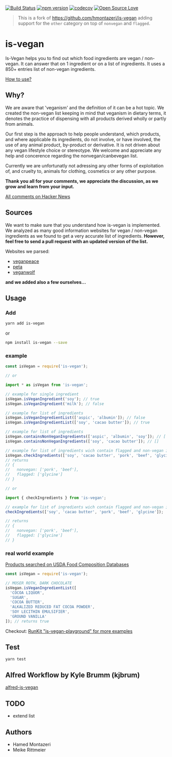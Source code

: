 [![Build Status](https://travis-ci.org/hmontazeri/is-vegan.svg?branch=master)](https://travis-ci.org/hmontazeri/is-vegan) [![npm version](https://badge.fury.io/js/is-vegan.svg)](https://badge.fury.io/js/is-vegan) [![codecov](https://codecov.io/gh/hmontazeri/is-vegan/branch/master/graph/badge.svg)](https://codecov.io/gh/hmontazeri/is-vegan) [![Open Source Love](https://badges.frapsoft.com/os/v1/open-source.svg?v=103)](https://github.com/ellerbrock/open-source-badges/)

> This is a fork of https://github.com/hmontazeri/is-vegan adding support for the `other` category on top of `nonvegan` and `flagged`.

# is-vegan

Is-Vegan helps you to find out which food ingredients are vegan / non-vegan. It can answer that on 1 ingredient or on a list of ingredients. It uses a 850+ entries list of non-vegan ingredients.

[How to use?](#usage)

## Why?

We are aware that 'veganism' and the definition of it can be a hot topic. We created the non-vegan list keeping in mind that veganism in dietary terms, it denotes the practice of dispensing with all products derived wholly or partly from animals.

Our first step is the approach to help people understand, which products, and where applicable its ingredients, do not involve, or have involved, the use of any animal product, by-product or derivative. It is not driven about any vegan lifestyle choice or stereotype.
We welcome and appreciate any help and concerence regarding the nonvegan/canbevegan list.

Currently we are unfortunatly not adressing any other forms of exploitation of, and cruelty to, animals for clothing, cosmetics or any other purpose.

**Thank you all for your comments, we appreciate the discussion, as we grow and learn from your input.**

[All comments on Hacker News](https://news.ycombinator.com/item?id=16316140)

## Sources

We want to make sure that you understand how is-vegan is implemented. We analyzed as many good information websites for vegan / non-vegan ingredients as we found to get a very accurate list of ingredients. **However, feel free to send a pull request with an updated version of the list.**

Websites we parsed:

* [veganpeace](http://www.veganpeace.com/ingredients/ingredients.htm)
* [peta](https://www.peta.org/living/food/animal-ingredients-list/)
* [veganwolf](http://www.veganwolf.com/animal_ingredients.htm)

**and we added also a few ourselves...**

## Usage

### Add

```bash
yarn add is-vegan
```

or

```bash
npm install is-vegan --save
```

### example

```javascript
const isVegan = require('is-vegan');

// or

import * as isVegan from 'is-vegan';

// example for single ingredient
isVegan.isVeganIngredient('soy'); // true
isVegan.isVeganIngredient('milk'); // false

// example for list of ingredients
isVegan.isVeganIngredientList(['aspic', 'albumin']); // false
isVegan.isVeganIngredientList(['soy', 'cacao butter']); // true

// example for list of ingredients
isVegan.containsNonVeganIngredients(['aspic', 'albumin', 'soy']); // ['aspic', 'albumin']
isVegan.containsNonVeganIngredients(['soy', 'cacao butter']); // []

// example for list of ingredients wich contain flagged and non-vegan ingredients
isVegan.checkIngredients(['soy', 'cacao butter', 'pork', 'beef', 'glycine']);
// returns
// {
//   nonvegan: ['pork', 'beef'],
//   flagged: ['glycine']
// }

// or

import { checkIngredients } from 'is-vegan';

// example for list of ingredients wich contain flagged and non-vegan ingredients
checkIngredients(['soy', 'cacao butter', 'pork', 'beef', 'glycine']);

// returns
// {
//   nonvegan: ['pork', 'beef'],
//   flagged: ['glycine']
// }
```

### real world example

[Products searched on USDA Food Composition Databases](https://ndb.nal.usda.gov/ndb/search/list)

```javascript
const isVegan = require('is-vegan');

// MOSER ROTH, DARK CHOCOLATE
isVegan.isVeganIngredientList([
  'COCOA LIQUOR',
  'SUGAR',
  'COCOA BUTTER',
  'ALKALIZED REDUCED FAT COCOA POWDER',
  'SOY LECITHIN EMULSIFIER',
  'GROUND VANILLA'
]); // returns true
```

Checkout: [RunKit "is-vegan-playground" for more examples](https://runkit.com/hmontazeri/is-vegan-playground)

## Test

```bash
yarn test
```

## Alfred Workflow by Kyle Brumm (kjbrum)

[alfred-is-vegan](https://github.com/kjbrum/alfred-is-vegan)

## TODO

* extend list

## Authors

* Hamed Montazeri
* Meike Rittmeier
